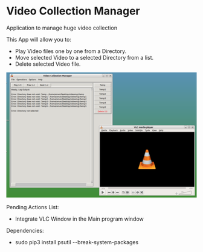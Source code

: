 # Video Collection Manager
 Application to manage huge video collection

 This App will allow you to:
 - Play Video files one by one from a Directory.
 - Move selected Video to a selected Directory from a list.
 - Delete selected Video file.


![](main.png)


Pending Actions List:
 - Integrate VLC Window in the Main program window

Dependencies:
 - sudo pip3 install psutil --break-system-packages
